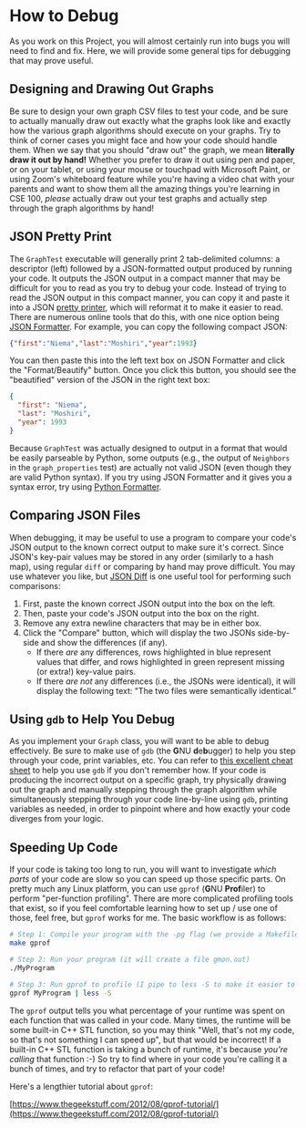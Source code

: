 # How to Debug

As you work on this Project, you will almost certainly run into bugs you will need to find and fix. Here, we will provide some general tips for debugging that may prove useful.

## Designing and Drawing Out Graphs

Be sure to design your own graph CSV files to test your code, and be sure to actually manually draw out exactly what the graphs look like and exactly how the various graph algorithms should execute on your graphs. Try to think of corner cases you might face and how your code should handle them. When we say that you should "draw out" the graph, we mean **literally draw it out by hand!** Whether you prefer to draw it out using pen and paper, or on your tablet, or using your mouse or touchpad with Microsoft Paint, or using Zoom's whiteboard feature while you're having a video chat with your parents and want to show them all the amazing things you're learning in CSE 100, *please* actually draw out your test graphs and actually step through the graph algorithms by hand!

## JSON Pretty Print

The `GraphTest` executable will generally print 2 tab-delimited columns: a descriptor (left) followed by a JSON-formatted output produced by running your code. It outputs the JSON output in a compact manner that may be difficult for you to read as you try to debug your code. Instead of trying to read the JSON output in this compact manner, you can copy it and paste it into a JSON [pretty printer](https://en.wikipedia.org/wiki/Prettyprint), which will reformat it to make it easier to read. There are numerous online tools that do this, with one nice option being [JSON Formatter](https://jsonformatter.org/). For example, you can copy the following compact JSON:

```json
{"first":"Niema","last":"Moshiri","year":1993}
```

You can then paste this into the left text box on JSON Formatter and click the "Format/Beautify" button. Once you click this button, you should see the "beautified" version of the JSON in the right text box:

```json
{
  "first": "Niema",
  "last": "Moshiri",
  "year": 1993
}
```

Because `GraphTest` was actually designed to output in a format that would be easily parseable by Python, some outputs (e.g., the output of `Neighbors` in the `graph_properties` test) are actually not valid JSON (even though they are valid Python syntax). If you try using JSON Formatter and it gives you a syntax error, try using [Python Formatter](https://codebeautify.org/python-formatter-beautifier).

## Comparing JSON Files

When debugging, it may be useful to use a program to compare your code's JSON output to the known correct output to make sure it's correct. Since JSON's key-pair values may be stored in any order (similarly to a hash map), using regular `diff` or comparing by hand may prove difficult. You may use whatever you like, but [JSON Diff](http://www.jsondiff.com/) is one useful tool for performing such comparisons:

1. First, paste the known correct JSON output into the box on the left.
2. Then, paste your code's JSON output into the box on the right.
3. Remove any extra newline characters that may be in either box.
4. Click the "Compare" button, which will display the two JSONs side-by-side and show the differences (if any).
   - If there *are* any differences, rows highlighted in blue represent values that differ, and rows highlighted in green represent missing (or extra!) key-value pairs.
   - If there *are not* any differences (i.e., the JSONs were identical), it will display the following text: "The two files were semantically identical."

## Using `gdb` to Help You Debug

As you implement your `Graph` class, you will want to be able to debug effectively. Be sure to make use of `gdb` (the **G**NU **d**e**b**ugger) to help you step through your code, print variables, etc. You can refer to [this excellent cheat sheet](https://docs.google.com/document/d/17nO1hWrusuT0gjPe1JXqgHjE0xpv2onqQkGR9Gl8Jjc/edit?usp=sharing) to help you use `gdb` if you don't remember how. If your code is producing the incorrect output on a specific graph, try physically drawing out the graph and manually stepping through the graph algorithm while simultaneously stepping through your code line-by-line using `gdb`, printing variables as needed, in order to pinpoint where and how exactly your code diverges from your logic.

## Speeding Up Code

If your code is taking too long to run, you will want to investigate *which parts* of your code are slow so you can speed up those specific parts. On pretty much any Linux platform, you can use `gprof` (**G**NU **Prof**iler) to perform "per-function profiling". There are more complicated profiling tools that exist, so if you feel comfortable learning how to set up / use one of those, feel free, but `gprof` works for me. The basic workflow is as follows:

```bash
# Step 1: Compile your program with the -pg flag (we provide a Makefile target for convenience)
make gprof

# Step 2: Run your program (it will create a file gmon.out)
./MyProgram

# Step 3: Run gprof to profile (I pipe to less -S to make it easier to read)
gprof MyProgram | less -S
```

The `gprof` output tells you what percentage of your runtime was spent on each function that was called in your code. Many times, the runtime will be some built-in C++ STL function, so you may think "Well, that's not my code, so that's not something I can speed up", but that would be incorrect! If a built-in C++ STL function is taking a bunch of runtime, it's because *you're calling* that function :-) So try to find where in your code you're calling it a bunch of times, and try to refactor that part of your code!

Here's a lengthier tutorial about `gprof`:

[https://www.thegeekstuff.com/2012/08/gprof-tutorial/](https://www.thegeekstuff.com/2012/08/gprof-tutorial/)